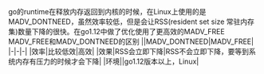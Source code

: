 go的runtime在释放内存返回到内核的时候，在Linux上使用的是MADV_DONTNEED，虽然效率较低，但是会让RSS(resident set size 常驻内存集)数量下降的很快。在go1.12中做了优化使用了更高效的MADV_FREE
MADV_FREE和MADV_DONTNEED的区别
||MADV_DONTNEED|MADV_FREE|
|-|-|-|
|效率|比较低效|高效|
|效果|RSS会立即下降|RSS不会立即下降，要等到系统内存有压力的时候才会下降|
|环境||go1.12版本以上，Linux|
